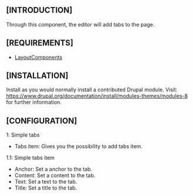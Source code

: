 [INTRODUCTION]
---------------------
Through this component, the editor will add tabs to the page.

[REQUIREMENTS]
---------------------
- [LayoutComponents](https://www.drupal.org/project/layoutcomponents)

[INSTALLATION]
---------------------
Install as you would normally install a contributed Drupal module. Visit:
https://www.drupal.org/documentation/install/modules-themes/modules-8
for further information.

[CONFIGURATION]
---------------------
1:	Simple tabs
  - Tabs item: Gives you the possibility to add tabs item.

1.1: Simple tabs item
  - Anchor: Set a anchor to the tab.
  - Content: Set a content to the tab.
  - Text: Set a text to the tab.
  - Title: Set a title to the tab.

